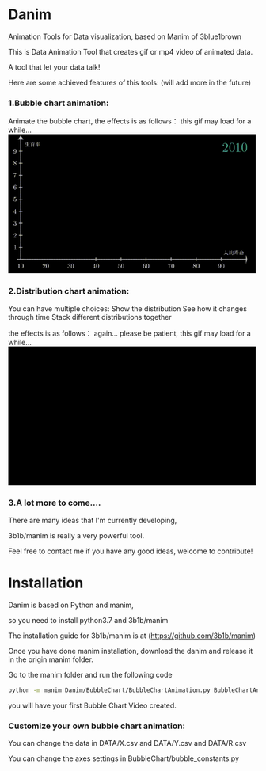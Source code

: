 # Danim

Animation Tools for Data visualization, based on Manim of 3blue1brown

This is Data Animation Tool that creates gif or mp4 video of animated data.

A tool that let your data talk!

Here are some achieved features of this tools: (will add more in the future)


### 1.Bubble chart animation:

Animate the bubble chart, the effects is as follows：
this gif may load for a while...
<img src="image/DEMO1.gif" width="500px" height="281px">

### 2.Distribution chart animation:
You can have multiple choices:
Show the distribution
See how it changes through time
Stack different distributions together

the effects is as follows： 
again... please be patient, this gif may load for a while...
<img src="image/DEMO2.gif" width="500px" height="281px">

### 3.A lot more to come.... 
There are many ideas that I'm currently developing, 

3b1b/manim is really a very powerful tool.

Feel free to contact me if you have any good ideas, welcome to contribute!


# Installation

Danim is based on Python and manim,

so you need to install python3.7 and 3b1b/manim

The installation guide for 3b1b/manim is at (https://github.com/3b1b/manim)

Once you have done manim installation, download the danim and release it in the origin manim folder.

Go to the manim folder and run the following code

```sh
python -m manim Danim/BubbleChart/BubbleChartAnimation.py BubbleChartAnimation -p
```

you will have your first Bubble Chart Video created.


### Customize your own bubble chart animation:

You can change the data in DATA/X.csv and DATA/Y.csv and DATA/R.csv 

You can change the axes settings in BubbleChart/bubble_constants.py
